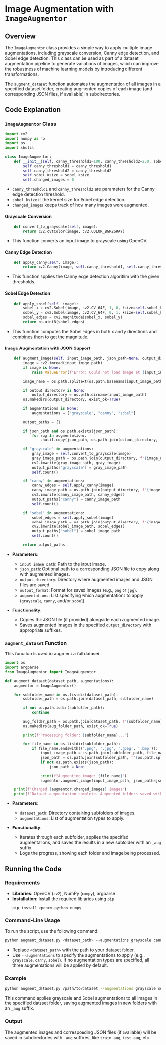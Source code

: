 # Image Augmentation with `ImageAugmentor`

## Overview
The `ImageAugmentor` class provides a simple way to apply multiple image augmentations, including grayscale conversion, Canny edge detection, and Sobel edge detection. This class can be used as part of a dataset augmentation pipeline to generate variations of images, which can improve the robustness of machine learning models by introducing different transformations.

The `augment_dataset` function automates the augmentation of all images in a specified dataset folder, creating augmented copies of each image (and corresponding JSON files, if available) in subdirectories.

## Code Explanation

### `ImageAugmentor` Class

```python
import cv2
import numpy as np
import os
import shutil

class ImageAugmentor:
    def __init__(self, canny_threshold1=100, canny_threshold2=250, sobel_ksize=3):
        self.canny_threshold1 = canny_threshold1
        self.canny_threshold2 = canny_threshold2
        self.sobel_ksize = sobel_ksize
        self.changed_images = 0
```

- `canny_threshold1` and `canny_threshold2` are parameters for the Canny edge detection threshold.
- `sobel_ksize` is the kernel size for Sobel edge detection.
- `changed_images` keeps track of how many images were augmented.

#### Grayscale Conversion
```python
    def convert_to_grayscale(self, image):
        return cv2.cvtColor(image, cv2.COLOR_BGR2GRAY)
```
- This function converts an input image to grayscale using OpenCV.

#### Canny Edge Detection
```python
    def apply_canny(self, image):
        return cv2.Canny(image, self.canny_threshold1, self.canny_threshold2)
```
- This function applies the Canny edge detection algorithm with the given thresholds.

#### Sobel Edge Detection
```python
    def apply_sobel(self, image):
        sobel_x = cv2.Sobel(image, cv2.CV_64F, 1, 0, ksize=self.sobel_ksize)
        sobel_y = cv2.Sobel(image, cv2.CV_64F, 0, 1, ksize=self.sobel_ksize)
        sobel_edges = cv2.magnitude(sobel_x, sobel_y)
        return np.uint8(sobel_edges)
```
- This function computes the Sobel edges in both x and y directions and combines them to get the magnitude.

#### Image Augmentation with JSON Support
```python
    def augment_image(self, input_image_path, json_path=None, output_directory=None, output_format="png", augmentations=None):
        image = cv2.imread(input_image_path)
        if image is None:
            raise ValueError(f"Error: Could not load image at {input_image_path}")

        image_name = os.path.splitext(os.path.basename(input_image_path))[0]
        
        if output_directory is None:
            output_directory = os.path.dirname(input_image_path)
        os.makedirs(output_directory, exist_ok=True)

        if augmentations is None:
            augmentations = ["grayscale", "canny", "sobel"]

        output_paths = {}

        if json_path and os.path.exists(json_path):
            for aug in augmentations:
                shutil.copy(json_path, os.path.join(output_directory, f"{image_name}_{aug}.json"))

        if "grayscale" in augmentations:
            gray_image = self.convert_to_grayscale(image)
            gray_image_path = os.path.join(output_directory, f"{image_name}_gray.{output_format}")
            cv2.imwrite(gray_image_path, gray_image)
            output_paths["grayscale"] = gray_image_path
            self.count()

        if "canny" in augmentations:
            canny_edges = self.apply_canny(image)
            canny_image_path = os.path.join(output_directory, f"{image_name}_canny.{output_format}")
            cv2.imwrite(canny_image_path, canny_edges)
            output_paths["canny"] = canny_image_path
            self.count()

        if "sobel" in augmentations:
            sobel_edges = self.apply_sobel(image)
            sobel_image_path = os.path.join(output_directory, f"{image_name}_sobel.{output_format}")
            cv2.imwrite(sobel_image_path, sobel_edges)
            output_paths["sobel"] = sobel_image_path
            self.count()

        return output_paths
```

- **Parameters**:
  - `input_image_path`: Path to the input image.
  - `json_path`: Optional path to a corresponding JSON file to copy along with augmented images.
  - `output_directory`: Directory where augmented images and JSON files are saved.
  - `output_format`: Format for saved images (e.g., `png` or `jpg`).
  - `augmentations`: List specifying which augmentations to apply (`grayscale`, `canny`, and/or `sobel`).

- **Functionality**:
  - Copies the JSON file (if provided) alongside each augmented image.
  - Saves augmented images in the specified `output_directory` with appropriate suffixes.

### `augment_dataset` Function

This function is used to augment a full dataset.

```python
import os
import argparse
from ImageAugmentor import ImageAugmentor

def augment_dataset(dataset_path, augmentations):
    augmentor = ImageAugmentor()

    for subfolder_name in os.listdir(dataset_path):
        subfolder_path = os.path.join(dataset_path, subfolder_name)

        if not os.path.isdir(subfolder_path):
            continue

        aug_folder_path = os.path.join(dataset_path, f"{subfolder_name}_aug")
        os.makedirs(aug_folder_path, exist_ok=True)

        print(f"Processing folder: {subfolder_name}...")

        for file_name in os.listdir(subfolder_path):
            if file_name.endswith(('.png', '.jpg', '.jpeg', '.bmp')):
                input_image_path = os.path.join(subfolder_path, file_name)
                json_path = os.path.join(subfolder_path, f"{os.path.splitext(file_name)[0]}.json")
                if not os.path.exists(json_path):
                    json_path = None

                print(f"Augmenting image: {file_name}")
                augmentor.augment_image(input_image_path, json_path=json_path, output_directory=aug_folder_path, augmentations=augmentations)

    print(f"Changed {augmentor.changed_images} images")
    print(f"Dataset augmentation complete. Augmented folders saved with 'aug' suffix in {dataset_path}.")
```

- **Parameters**:
  - `dataset_path`: Directory containing subfolders of images.
  - `augmentations`: List of augmentation types to apply.

- **Functionality**:
  - Iterates through each subfolder, applies the specified augmentations, and saves the results in a new subfolder with an `_aug` suffix.
  - Logs the progress, showing each folder and image being processed.

## Running the Code

### Requirements
- **Libraries**: OpenCV (`cv2`), NumPy (`numpy`), argparse
- **Installation**: Install the required libraries using `pip`
  ```bash
  pip install opencv-python numpy
  ```

### Command-Line Usage

To run the script, use the following command:

```bash
python augment_dataset.py <dataset_path> --augmentations grayscale canny
```

- Replace `<dataset_path>` with the path to your dataset folder.
- Use `--augmentations` to specify the augmentations to apply (e.g., `grayscale`, `canny`, `sobel`). If no augmentation types are specified, all three augmentations will be applied by default.

### Example

```bash
python augment_dataset.py /path/to/dataset --augmentations grayscale sobel
```

This command applies grayscale and Sobel augmentations to all images in the specified dataset folder, saving augmented images in new folders with an `_aug` suffix.

### Output

The augmented images and corresponding JSON files (if available) will be saved in subdirectories with `_aug` suffixes, like `train_aug`, `test_aug`, etc.